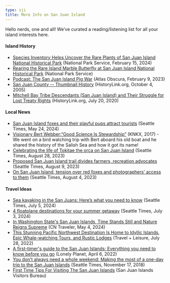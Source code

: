 ```yaml
---
type: sji
title: More Info on San Juan Island
---
```


Hello nerds, one and all! We’ve curated a reading/listening list for all your island interests here.

#### Island History
* [Species Inventory Helps Uncover the Rare Plants of San Juan Island National Historical Park](https://www.nps.gov/articles/sajh-rare-plant-survey.htm) (National Park Service, February 15, 2024)
* [Rearing the Rare Island Marble Butterfly at San Juan Island National Historical Park](https://www.nps.gov/articles/rearing-the-rare-island-marble-butterfly-at-san-juan-island-national-historical-park.htm) (National Park Service)
* [Podcast: The San Juan Island Pig War](https://www.atlasobscura.com/articles/podcast-the-san-juan-island-pig-war) (Atlas Obscura, February 9, 2023)
* [San Juan County -- Thumbnail History](https://www.historylink.org/File/7505) (HistoryLink.org, October 4, 2005)
* [Mitchell Bay Tribe Descendants (San Juan Island) and Their Struggle for Lost Treaty Rights](https://www.historylink.org/File/21075#:~:text=Coast%20Salish%20Life%20on%20San%20Juan%20Island&text=Artifacts%20and%20human%20remains%20suggest,long%20history%20in%20the%20area) (HistoryLink.org, July 20, 2020)

#### Local News
* [San Juan Island foxes and their playful pups attract tourists](https://www.seattletimes.com/seattle-news/san-juan-island-foxes-and-their-playful-pups-attract-tourists/) (Seattle Times, May 24, 2024)
* [Visionary Bert Webber:“Good Science Is Stewardship”](http://apps.knkx.org/SalishSea/visionary/) (KNKX, 2017) - We went on a bird watching trip with Bert aboard his old boat and he shared the history of the Salish Sea and how it got its name!
* [Celebrating the life of Tokitae the orca on San Juan Island](https://www.seattletimes.com/seattle-news/celebrating-the-life-of-tokitae-the-orca-at-friday-harbor/) (Seattle Times, August 28, 2023)
* [Proposed San Juan Island trail divides farmers, recreation advocates](https://www.seattletimes.com/life/outdoors/proposed-san-juan-island-trail-divides-farmers-recreation-advocates/) (Seattle Times, August 9, 2023)
* [On San Juan Island, tension over red foxes and photographers’ access to them](https://www.seattletimes.com/pacific-nw-magazine/on-san-juan-island-tension-over-red-foxes-and-photographers-access-to-them/) (Seattle Times, August 4, 2023)

#### Travel Ideas
* [Sea kayaking in the San Juans: Here’s what you need to know](https://www.seattletimes.com/life/outdoors/sea-kayaking-in-the-san-juans-heres-what-you-need-to-know/) (Seattle Times, July 5, 2024)
* [4 floatplane destinations for your summer getaway](https://www.seattletimes.com/life/travel/seattle-floatplane-flights-4-destinations-for-a-summer-getaway/) (Seattle Times, July 3, 2024)
* [In Washington State's San Juan Islands, Time Stands Still and Nature Reigns Supreme](https://www.cntraveler.com/story/a-return-to-washington-states-san-juan-islands) (CN Traveler, May 4, 2024)
* [This Stunning Pacific Northwest Destination Is Home to Idyllic Islands, Epic Whale-watching Tours, and Rustic Lodges](https://www.travelandleisure.com/trip-ideas/island-vacations/san-juan-islands-washington-orcas-lopez) (Travel + Leisure, July 28, 2022)
* [A first-timer's guide to the San Juan Islands: Everything you need to know before you go](https://www.lonelyplanet.com/articles/first-time-guide-to-san-juan-islands) (Lonely Planet, April 6, 2022)
* [You don’t always need a whole weekend: Making the most of a one-day trip to the San Juan Islands](https://www.seattletimes.com/life/you-dont-always-need-a-whole-weekend-making-the-most-of-a-one-day-trip-to-the-san-juan-islands/) (Seattle Times, November 17, 2018)
* [First Time Tips For Visiting The San Juan Islands](https://www.visitsanjuans.com/first-time-visitors-guide) 	(San Juan Islands Visitors Bureau)
